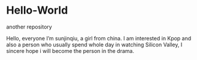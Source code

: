 # Hello-World
another repository

Hello, everyone
I’m sunjinqiu, a girl from china. I am interested in Kpop and also a person who usually spend whole day in watching Silicon Valley, I sincere hope i will become the person in the drama.
